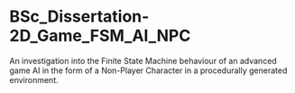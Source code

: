 # BSc_Dissertation-2D_Game_FSM_AI_NPC
An investigation into the Finite State Machine behaviour of an advanced game AI in the form of a Non-Player Character in a procedurally generated environment.

